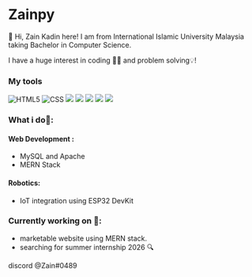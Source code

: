 # Zainpy
👋 Hi, Zain Kadin here! I am from International Islamic University Malaysia taking Bachelor in Computer Science.

I have a huge interest in coding 🧑‍💻 and problem solving💡!

### My tools
<div display="flex">
  <img src="https://img.shields.io/badge/HTML-%23E34F26.svg?logo=html5&logoColor=white" alt="HTML5"/>
  <img src="https://img.shields.io/badge/css3-%231572B6.svg?style=for-the-badge&logo=css3&logoColor=white" alt="CSS"/>
  <img src="https://img.shields.io/badge/JavaScript-F7DF1E?logo=javascript&logoColor=000"/>
  <img src="https://img.shields.io/badge/Express.js-%23404d59.svg?logo=express&logoColor=%2361DAFB"/>
  <img src="https://img.shields.io/badge/Node.js-6DA55F?logo=node.js&logoColor=white"/>
  <img src="https://img.shields.io/badge/MongoDB-%234ea94b.svg?logo=mongodb&logoColor=white"/>
  <img src="https://img.shields.io/badge/MySQL-4479A1?logo=mysql&logoColor=fff"/>
</div>

### What i do📝:
#### Web Development : 
- MySQL and Apache
- MERN Stack

#### Robotics: 
- IoT integration using ESP32 DevKit 


### Currently working on 🧐: 
- marketable website using MERN stack.
- searching for summer internship 2026 🔍

discord @Zain#0489

